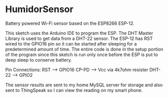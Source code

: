 # HumidorSensor
Battery powered Wi-Fi sensor based on the ESP8266 ESP-12.

This sketch uses the Arduino IDE to program the ESP.  The DHT Master Library is used to get data from a DHT-22 sensor. The ESP-12 has RST wired to the GPIO16 pin so it can be started after sleeping for a predetermined amount of time. The entire code is done in the setup portion of the program since this sketch is run only once before the ESP is put to deep sleep to conserve battery.

Pin Connections:
RST --> GPIO16
CP-PD --> Vcc via 4k7ohm resister
DHT-22 --> GPIO2

The sensor results are sent to my home MySQL server for storage and also sent to ThingSpeak so I can view the reading on my smart phone.

